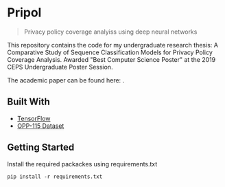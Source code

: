# Pripol

> Privacy policy coverage analyiss using deep neural networks

This repository contains the code for my undergraduate research thesis: A Comparative Study of Sequence Classification Models for Privacy Policy Coverage Analysis. Awarded "Best Computer Science Poster" at the 2019 CEPS Undergraduate Poster Session.

The academic paper can be found here: .

## Built With

-   [TensorFlow](https://www.tensorflow.org/)
-   [OPP-115 Dataset](https://usableprivacy.org/static/files/swilson_acl_2016.pdf)

## Getting Started

Install the required packackes using requirements.txt

```
pip install -r requirements.txt
```
